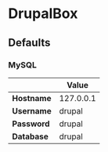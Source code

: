 
# DrupalBox

## Defaults

### MySQL

|              | Value     |
|--------------|-----------|
| __Hostname__ | 127.0.0.1 |
| __Username__ | drupal    |
| __Password__ | drupal    |
| __Database__ | drupal    |
